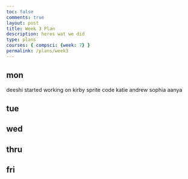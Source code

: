```yaml
---
toc: false
comments: true
layout: post
title: Week 3 Plan
description: heres wat we did
type: plans
courses: { compsci: {week: 7} }
permalink: /plans/week3
---
```


## mon
deeshi started working on kirby sprite code
katie
andrew
sophia
aanya 
## tue

## wed

## thru

## fri
